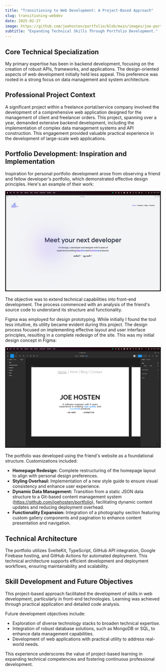 ```yaml
---
title: "Transitioning to Web Development: A Project-Based Approach"
slug: transitioning-webdev
date: 2025-02-27
image: https://github.com/joehosten/portfolio/blob/main/images/joe-portfolio-construction.png?raw=true
subtitle: "Expanding Technical Skills Through Portfolio Development."
---
```


## Core Technical Specialization

My primary expertise has been in backend development, focusing on the creation of robust APIs, frameworks, and applications. The design-oriented aspects of web development initially held less appeal. This preference was rooted in a strong focus on data management and system architecture.

## Professional Project Context

A significant project within a freelance portal/service company involved the development of a comprehensive web application designed for the management of client and freelancer orders. This project, spanning over a year, demanded extensive backend development, including the implementation of complex data management systems and API construction. This engagement provided valuable practical experience in the development of large-scale web applications.

## Portfolio Development: Inspiration and Implementation

Inspiration for personal portfolio development arose from observing a friend and fellow developer's portfolio, which demonstrated effective design principles. Here's an example of their work:

![Image of friend's portfolio](https://github.com/joehosten/portfolio/blob/main/images/slz.png?raw=true)

The objective was to extend technical capabilities into front-end development. The process commenced with an analysis of the friend's source code to understand its structure and functionality.

Figma was employed for design prototyping. While initially I found the tool less intuitive, its utility became evident during this project. The design process focused on implementing effective layout and user interface principles, resulting in a complete redesign of the site. This was my initial design concept in Figma:

![Image of first Figma design](https://github.com/joehosten/portfolio/blob/main/images/portfolio-draft1.png?raw=true)

The portfolio was developed using the friend's website as a foundational structure. Customizations included:

* **Homepage Redesign:** Complete restructuring of the homepage layout to align with personal design preferences.
* **Styling Overhaul:** Implementation of a new style guide to ensure visual consistency and enhance user experience.
* **Dynamic Data Management:** Transition from a static JSON data structure to a Git-based content management system (https://github.com/joehosten/portfolio), facilitating dynamic content updates and reducing deployment overhead.
* **Functionality Expansion:** Integration of a photography section featuring custom gallery components and pagination to enhance content presentation and navigation.

## Technical Architecture

The portfolio utilizes SvelteKit, TypeScript, GitHub API integration, Google Firebase hosting, and GitHub Actions for automated deployment. This technical architecture supports efficient development and deployment workflows, ensuring maintainability and scalability.

## Skill Development and Future Objectives

This project-based approach facilitated the development of skills in web development, particularly in front-end technologies. Learning was achieved through practical application and detailed code analysis.

Future development objectives include:

* Exploration of diverse technology stacks to broaden technical expertise.
* Integration of robust database solutions, such as MongoDB or SQL, to enhance data management capabilities.
* Development of web applications with practical utility to address real-world needs.

This experience underscores the value of project-based learning in expanding technical competencies and fostering continuous professional development.
